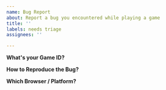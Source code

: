 ```yaml
---
name: Bug Report
about: Report a bug you encountered while playing a game
title: ''
labels: needs triage
assignees: ''

---
```


<!--
Please fill out the bug report title with the game name and description

e.g. "[18Chesapeake] Incorrect revenue for route from Baltimore to DC"
-->

**What's your Game ID?**

<!--
DO NOT PASTE THE GAME JSON! Please use [gist](https://gist.github.com/) instead.

If your game is "Multiplayer", provide the link to the game. Copy the link from your browser which will look something like `https://18xx.games/game/31337`

- (optional) Provide a link to the specific action that triggered the bug using the `Game` tab and `History` navigation arrows. Copy the resulting link from your browser which will look something like `https://18xx.games/game/31337?action=42`

If your game is "Hotseat", provide a link to your raw game data by using the `Tools` tab and `Copy Game Data`.

Paste that data [into a github gist](https://gist.github.com/) and share the resulting link which will look something like `https://gist.github.com/[your_name]/[some_letters]`.

-->

**How to Reproduce the Bug?**

<!--
What steps cause the unexpected behavior?

e.g.
- During Operating Round 2.1 the B&O ran a 2 train from Baltimore to DC
- B&O has a token in Baltimore, and both cities are yellow tiles
- Revenue was less than the $60 that I expected

Please include screenshots (you can drag and drop or upload them into this issue)

-->

**Which Browser / Platform?**

<!--
- Browser Version
  - On Chrome, see [chrome://version](chrome://version)
  - On Firefox, see [about:support](about:support)
  - On Safari, see [these methods](https://www.lifewire.com/check-the-version-number-of-safari-446563)
- Platform (Mobile, Tablet, Desktop)

-->